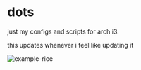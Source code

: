 # dots


just my configs and scripts for arch i3.

this updates whenever i feel like updating it

![example-rice](https://i.imgur.com/Cr5yaU1.png)
